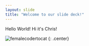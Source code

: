 ```yaml
---
layout: slide
title: "Welcome to our slide deck!"
---
```


Hello World!
Hi it's Chris!

![femalecodertocat](https://octodex.github.com/images/femalecodertocat.png)
{: .center}
